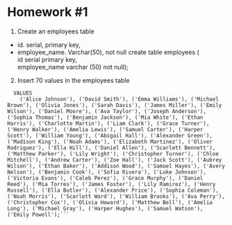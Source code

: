 # Homework #1
1. Create an employees table
- id. serial,  primary key,
- employee_name. Varchar(50), not null
  create table employees (      
  id serial primary key,   
  employee_name varchar (50) not null);
   
2. Insert 70 values in the employees table   
```INSERT INTO employees (employee_name)      
  VALUES         
    ('Alice Johnson'), ('David Smith'), ('Emma Williams'), ('Michael Brown'), ('Olivia Jones'), ('Sarah Davis'), ('James Miller'), ('Emily Wilson'), ('Daniel Moore'), ('Ava Taylor'), ('Joseph Anderson'), ('Sophia Thomas'), ('Benjamin Jackson'), ('Mia White'), ('Ethan Harris'), ('Charlotte Martin'), ('Liam Clark'), ('Grace Turner'), ('Henry Walker'), ('Amelia Lewis'), ('Samuel Carter'), ('Harper Scott'), ('William Young'), ('Abigail Hall'), ('Alexander Green'), ('Madison King'), ('Noah Adams'), ('Elizabeth Martinez'), ('Oliver Rodriguez'), ('Ella Hill'), ('Daniel Allen'), ('Scarlett Bennett'), ('Matthew Parker'), ('Lily Wright'), ('Christopher Turner'), ('Chloe Mitchell'), ('Andrew Carter'), ('Zoe Hall'), ('Jack Scott'), ('Aubrey Wilson'), ('Ethan Baker'), ('Addison Wood'), ('Samuel Hayes'), ('Avery Nelson'), ('Benjamin Cook'), ('Sofia Rivera'), ('Luke Johnson'), ('Victoria Evans'), ('Caleb Perez'), ('Grace Murphy'), ('Daniel Reed'), ('Mia Torres'), ('James Foster'), ('Lily Ramirez'), ('Henry Russell'), ('Ella Butler'), ('Alexander Price'), ('Sophia Coleman'), ('Noah Morris'), ('Scarlett Ward'), ('William Brooks'), ('Ava Perry'), ('Christopher Cox'), ('Olivia Howard'), ('Matthew Bell'), ('Amelia Long'), ('Michael Gray'), ('Harper Hughes'), ('Samuel Watson'), ('Emily Powell');```
